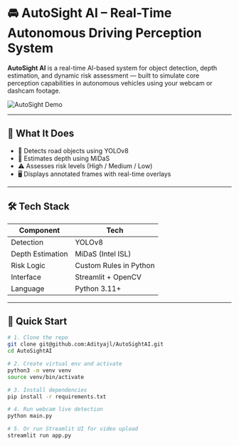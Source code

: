 # 🚘 AutoSight AI – Real-Time Autonomous Driving Perception System

**AutoSight AI** is a real-time AI-based system for object detection, depth estimation, and dynamic risk assessment — built to simulate core perception capabilities in autonomous vehicles using your webcam or dashcam footage.

![AutoSight Demo](https://your-demo-gif-link.com) <!-- Replace with your GIF -->

---

## 🧠 What It Does

- 🚗 Detects road objects using YOLOv8
- 📏 Estimates depth using MiDaS
- ⚠️ Assesses risk levels (High / Medium / Low)
- 🖥️ Displays annotated frames with real-time overlays

---

## 🛠 Tech Stack

| Component        | Tech                         |
|------------------|------------------------------|
| Detection        | YOLOv8                       |
| Depth Estimation | MiDaS (Intel ISL)            |
| Risk Logic       | Custom Rules in Python       |
| Interface        | Streamlit + OpenCV           |
| Language         | Python 3.11+                 |

---

## 🚀 Quick Start

```bash
# 1. Clone the repo
git clone git@github.com:Adityajl/AutoSightAI.git
cd AutoSightAI

# 2. Create virtual env and activate
python3 -m venv venv
source venv/bin/activate

# 3. Install dependencies
pip install -r requirements.txt

# 4. Run webcam live detection
python main.py

# 5. Or run Streamlit UI for video upload
streamlit run app.py
